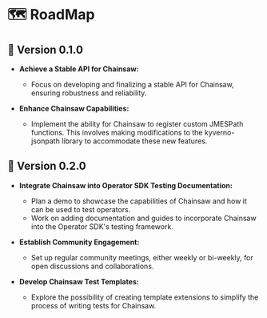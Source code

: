 # 🗺️ RoadMap

## 🚀 Version 0.1.0

- **Achieve a Stable API for Chainsaw:**
  - Focus on developing and finalizing a stable API for Chainsaw, ensuring robustness and reliability.

- **Enhance Chainsaw Capabilities:**
  - Implement the ability for Chainsaw to register custom JMESPath functions. This involves making modifications to the kyverno-jsonpath library to accommodate these new features.

## 🌟 Version 0.2.0

- **Integrate Chainsaw into Operator SDK Testing Documentation:**
  - Plan a demo to showcase the capabilities of Chainsaw and how it can be used to test operators.
  - Work on adding documentation and guides to incorporate Chainsaw into the Operator SDK's testing framework.

- **Establish Community Engagement:**
  - Set up regular community meetings, either weekly or bi-weekly, for open discussions and collaborations.

- **Develop Chainsaw Test Templates:**
  - Explore the possibility of creating template extensions to simplify the process of writing tests for Chainsaw.
